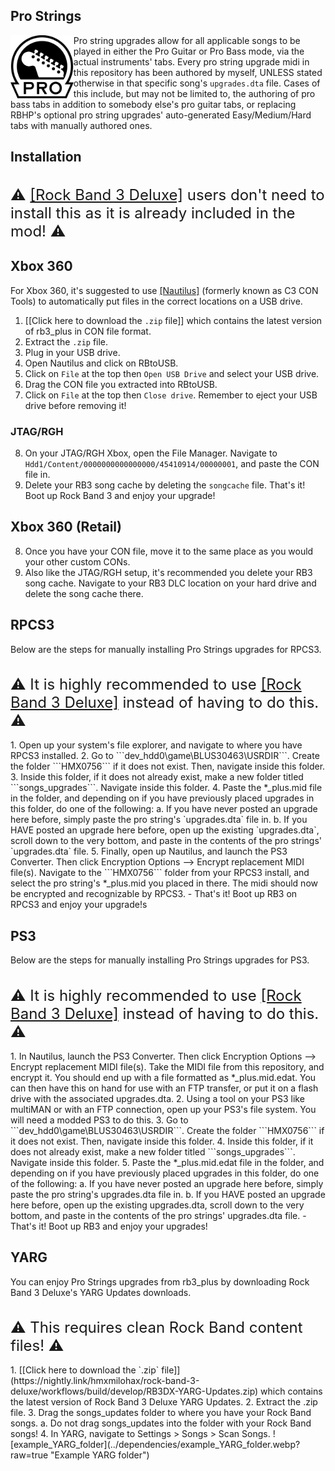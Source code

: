 ## Pro Strings
<img src="../dependencies/progtr.png" width="20%" height="20%" align="left"> Pro string upgrades allow for all applicable songs to be played in either the Pro Guitar or Pro Bass mode, via the actual instruments' tabs. Every pro string upgrade midi in this repository has been authored by myself, UNLESS stated otherwise in that specific song's `upgrades.dta` file. Cases of this include, but may not be limited to, the authoring of pro bass tabs in addition to somebody else's pro guitar tabs, or replacing RBHP's optional pro string upgrades' auto-generated Easy/Medium/Hard tabs with manually authored ones.

## Installation
<h1 style="font-size:24px; font-weight:normal">⚠️ <a target="_blank" href="https://rb3dx.milohax.org/install">[Rock Band 3 Deluxe]</a> users don't need to install this as it is already included in the mod! ⚠️</h1>

## Xbox 360
For Xbox 360, it's suggested to use [[Nautilus]](https://nemosnautilus.com/nautilus/) (formerly known as C3 CON Tools) to automatically put files in the correct locations on a USB drive.
1. [[Click here to download the `.zip` file]] which contains the latest version of rb3_plus in CON file format.
2. Extract the `.zip` file.
3. Plug in your USB drive.
4. Open Nautilus and click on RBtoUSB.
5. Click on `File` at the top then `Open USB Drive` and select your USB drive.
6. Drag the CON file you extracted into RBtoUSB.
7. Click on `File` at the top then `Close drive`. Remember to eject your USB drive before removing it!
### JTAG/RGH
8. On your JTAG/RGH Xbox, open the File Manager. Navigate to ```Hdd1/Content/0000000000000000/45410914/00000001```, and paste the CON file in.
9. Delete your RB3 song cache by deleting the ```songcache``` file.
That's it! Boot up Rock Band 3 and enjoy your upgrade!

## Xbox 360 (Retail)
8. Once you have your CON file, move it to the same place as you would your other custom CONs.
9. Also like the JTAG/RGH setup, it's recommended you delete your RB3 song cache. Navigate to your RB3 DLC location on your hard drive and delete the song cache there.

## RPCS3
Below are the steps for manually installing Pro Strings upgrades for RPCS3.
<h1 style="font-size:24px; font-weight:normal">⚠️ It is highly recommended to use <a target="_blank" href="https://rb3dx.milohax.org/install">[Rock Band 3 Deluxe]</a> instead of having to do this. ⚠️</h1>
1. Open up your system's file explorer, and navigate to where you have RPCS3 installed. 
2. Go to ```dev_hdd0\game\BLUS30463\USRDIR```. Create the folder ```HMX0756``` if it does not exist. Then, navigate inside this folder.
3. Inside this folder, if it does not already exist, make a new folder titled ```songs_upgrades```. Navigate inside this folder.
4. Paste the *_plus.mid file in the folder, and depending on if you have previously placed upgrades in this folder, do one of the following:
  a. If you have never posted an upgrade here before, simply paste the pro string's `upgrades.dta` file in.
  b. If you HAVE posted an upgrade here before, open up the existing `upgrades.dta`, scroll down to the very bottom, and paste in the contents of the pro strings' `upgrades.dta` file.
5. Finally, open up Nautilus, and launch the PS3 Converter. Then click Encryption Options --> Encrypt replacement MIDI file(s). Navigate to the ```HMX0756``` folder from your RPCS3 install, and select the pro string's *_plus.mid you placed in there. The midi should now be encrypted and recognizable by RPCS3.
- That's it! Boot up RB3 on RPCS3 and enjoy your upgrade!s

## PS3
Below are the steps for manually installing Pro Strings upgrades for PS3.
<h1 style="font-size:24px; font-weight:normal">⚠️ It is highly recommended to use <a target="_blank" href="https://rb3dx.milohax.org/install">[Rock Band 3 Deluxe]</a> instead of having to do this. ⚠️</h1>
1. In Nautilus, launch the PS3 Converter. Then click Encryption Options --> Encrypt replacement MIDI file(s). Take the MIDI file from this repository, and encrypt it. You should end up with a file formatted as *_plus.mid.edat. You can then have this on hand for use with an FTP transfer, or put it on a flash drive with the associated upgrades.dta.
2. Using a tool on your PS3 like multiMAN or with an FTP connection, open up your PS3's file system. You will need a modded PS3 to do this.
3. Go to ```dev_hdd0\game\BLUS30463\USRDIR```. Create the folder ```HMX0756``` if it does not exist. Then, navigate inside this folder.
4. Inside this folder, if it does not already exist, make a new folder titled ```songs_upgrades```. Navigate inside this folder.
5. Paste the *_plus.mid.edat file in the folder, and depending on if you have previously placed upgrades in this folder, do one of the following:
  a. If you have never posted an upgrade here before, simply paste the pro string's upgrades.dta file in.
  b. If you HAVE posted an upgrade here before, open up the existing upgrades.dta, scroll down to the very bottom, and paste in the contents of the pro strings' upgrades.dta file.
- That's it! Boot up RB3 and enjoy your upgrades!

## YARG
You can enjoy Pro Strings upgrades from rb3_plus by downloading Rock Band 3 Deluxe's YARG Updates downloads. 
<h1 style="font-size:24px; font-weight:normal">⚠️ This requires clean Rock Band content files! ⚠️</h1>
1. [[Click here to download the `.zip` file]](https://nightly.link/hmxmilohax/rock-band-3-deluxe/workflows/build/develop/RB3DX-YARG-Updates.zip) which contains the latest version of Rock Band 3 Deluxe YARG Updates.
2. Extract the .zip file.
3. Drag the songs_updates folder to where you have your Rock Band songs.
  a. Do not drag songs_updates into the folder with your Rock Band songs!
4. In YARG, navigate to Settings > Songs > Scan Songs.
![example_YARG_folder](../dependencies/example_YARG_folder.webp?raw=true "Example YARG folder")


